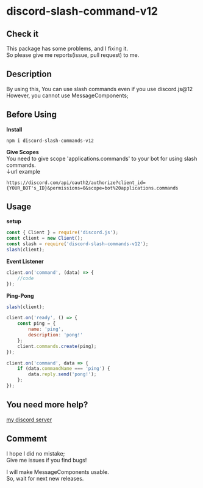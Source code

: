 # discord-slash-command-v12

## Check it
This package has some problems, and I fixing it.  
So please give me reports(issue, pull request) to me.

## Description 
By using this, You can use slash commands even if you use discord.js@12  
However, you cannot use MessageComponents;  

## Before Using
**Install**  
```
npm i discord-slash-commands-v12 
```  
  
**Give Scopes**  
You need to give scope 'applications.commands' to your bot for using slash commands.  
↓url example
```
https://discord.com/api/oauth2/authorize?client_id={YOUR_BOT's_ID}&permissions=0&scope=bot%20applications.commands
```

## Usage 
**setup** 
```js
const { Client } = require('discord.js');
const client = new Client();
const slash = require('discord-slash-commands-v12');
slash(client);
``` 

**Event Listener** 
```js
client.on('command', (data) => {
	//code
});
``` 

**Ping-Pong** 
```js
slash(client);

client.on('ready', () => {
	const ping = {
		name: 'ping',
		description: 'pong!'
	};
	client.commands.create(ping);
});

client.on('command', data => {
	if (data.commandName === 'ping') {
		data.reply.send('pong!');
	};
});
``` 

## You need more help?
[my discord server](https://discord.gg/UQSUBHwM7T)

## Commemt
I hope I did no mistake;  
Give me issues if you find bugs!  
 
I will make MessageComponents usable.  
So, wait for next new releases.  